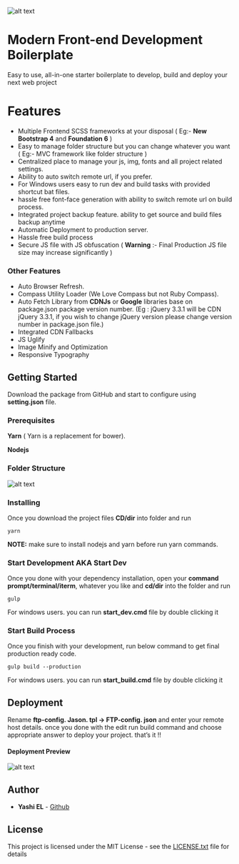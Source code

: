 ![alt text](https://raw.githubusercontent.com/yashiel/Modern-Web-Boilerplate/master/src/img/intro.png)
# Modern Front-end Development Boilerplate

Easy to use, all-in-one starter boilerplate to develop, build and deploy your next web project

# Features
* Multiple Frontend SCSS frameworks at your disposal ( Eg:- **New Bootstrap 4** and **Foundation 6** )
* Easy to manage folder structure but you can change whatever you want ( Eg:- MVC framework like folder structure )
* Centralized place to manage your js, img, fonts and all project related settings.
* Ability to auto switch remote url, if you prefer.
* For Windows users easy to run dev and build tasks with provided shortcut bat files.
* hassle free font-face generation with ability to switch remote url on build process.
* Integrated project backup feature. ability to get source and build files backup anytime
* Automatic Deployment to production server.
* Hassle free build process
* Secure JS file with JS obfuscation ( **Warning** :- Final Production JS file size may increase significantly )

### Other Features

* Auto Browser Refresh.
* Compass Utility Loader (We Love Compass but not Ruby Compass).
* Auto Fetch Library from **CDNJs** or **Google** libraries base on package.json package version number. (Eg : jQuery 3.3.1 will be CDN jQuery 3.3.1, if you wish to change jQuery version please change version number in package.json file.)
* Integrated CDN Fallbacks
* JS Uglify
* Image Minify and Optimization
* Responsive Typography

## Getting Started

Download the package from GitHub and start to configure using **setting.json** file.

### Prerequisites

**Yarn** ( Yarn is a replacement for bower).

**Nodejs**

### Folder Structure
![alt text](https://raw.githubusercontent.com/yashiel/Modern-Web-Boilerplate/master/src/img/web-boilerplate%20-%20Visual%20Studio%20Code.png)

### Installing

Once you download the project files **CD/dir** into folder and run

```
yarn
```

**NOTE:** make sure to install nodejs and yarn before run yarn commands.

### Start Development AKA Start Dev

Once you done with your dependency installation, open your **command prompt/terminal/iterm**, whatever you like and **cd/dir** into the folder and run
```
gulp
```
For windows users. you can run **start_dev.cmd** file by double clicking it

### Start Build Process

Once you finish with your development, run below command to get final production ready code.
```
gulp build --production
```
For windows users. you can run **start_build.cmd** file by double clicking it


## Deployment

Rename **ftp-config. Jason. tpl -> FTP-config. json** and enter your remote host details. once you done with the edit run build command and choose appropriate answer to deploy your project. that’s it !!

#### Deployment Preview
![alt text](https://raw.githubusercontent.com/yashiel/Modern-Web-Boilerplate/master/src/img/snap2.png)

## Author

* **Yashi EL** -  [Github](https://github.com/yashiel)

## License

This project is licensed under the MIT License - see the [LICENSE.txt](LICENSE.txt) file for details


